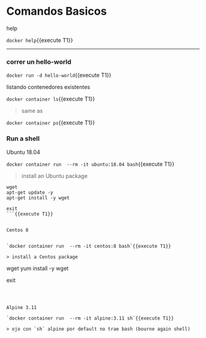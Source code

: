 # Comandos Basicos

help

`docker help`{{execute T1}}

---

### correr un hello-world

`docker run -d hello-world`{{execute T1}}


listando contenedores existentes

`docker container ls`{{execute T1}}

> same as

`docker container ps`{{execute T1}}



### Run a shell

Ubuntu 18.04

`docker container run  --rm -it ubuntu:18.04 bash`{{execute T1}}

> install an Ubuntu package

```
wget
apt-get update -y
apt-get install -y wget

exit
```{{execute T1}}


Centos 8


`docker container run  --rm -it centos:8 bash`{{execute T1}}

> install a Centos package

```
wget
yum install -y wget

exit
```{{execute T1}}



Alpine 3.11

`docker container run  --rm -it alpine:3.11 sh`{{execute T1}}

> ojo con `sh` alpine por default no trae bash (bourne again shell)


